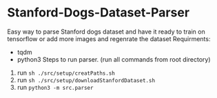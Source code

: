 # Stanford-Dogs-Dataset-Parser
Easy way to parse Stanford dogs dataset and have it ready to train on tensorflow or add more images and regenrate the dataset
Requirments:
- tqdm
- python3
Steps to run parser. (run all commands from root directory)
1. run `sh ./src/setup/creatPaths.sh`
2. run `sh ./src/setup/downloadStanfordDataset.sh`
3. run `python3 -m src.parser`


